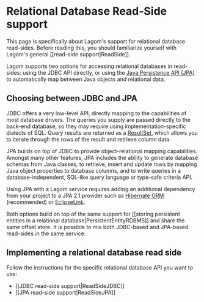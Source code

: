 # Relational Database Read-Side support

This page is specifically about Lagom's support for relational database read-sides.  Before reading this, you should familiarize yourself with Lagom's general [[read-side support|ReadSide]].

Lagom supports two options for accessing relational databases in read-sides: using the JDBC API directly, or using the [Java Persistence API (JPA)](http://www.oracle.com/technetwork/java/javaee/tech/persistence-jsp-140049.html) to automatically map between Java objects and relational data.

## Choosing between JDBC and JPA

JDBC offers a very low-level API, directly mapping to the capabilities of most database drivers. The queries you supply are passed directly to the back-end database, so they may require using implementation-specific dialects of SQL. Query results are returned as a [ResultSet](https://docs.oracle.com/javase/7/docs/api/java/sql/ResultSet.html), which allows you to iterate through the rows of the result and retrieve column data.

JPA builds on top of JDBC to provide object-relational mapping capabilities. Amongst many other features, JPA includes the ability to generate database schemas from Java classes, to retrieve, insert and update rows by mapping Java object properties to database columns, and to write queries in a database-independent, SQL-like query language or type-safe criteria API.

Using JPA with a Lagom service requires adding an additional dependency from your project to a JPA 2.1 provider such as [Hibernate ORM](http://hibernate.org/orm/) (recommended) or [EclipseLink](https://www.eclipse.org/eclipselink/).

Both options build on top of the same support for [[storing persistent entities in a relational database|PersistentEntityRDBMS]] and share the same offset store. It is possible to mix both JDBC-based and JPA-based read-sides in the same service.

## Implementing a relational database read side

Follow the instructions for the specific relational database API you want to use:

* [[JDBC read-side support|ReadSideJDBC]]
* [[JPA read-side support|ReadSideJPA]]
